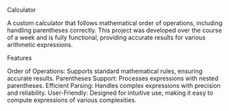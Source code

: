 Calculator

A custom calculator that follows mathematical order of operations, including handling parentheses correctly. This project was developed over the course of a week and is fully functional, providing accurate results for various arithmetic expressions.

Features

Order of Operations: Supports standard mathematical rules, ensuring accurate results.
Parentheses Support: Processes expressions with nested parentheses.
Efficient Parsing: Handles complex expressions with precision and reliability.
User-Friendly: Designed for intuitive use, making it easy to compute expressions of various complexities.
